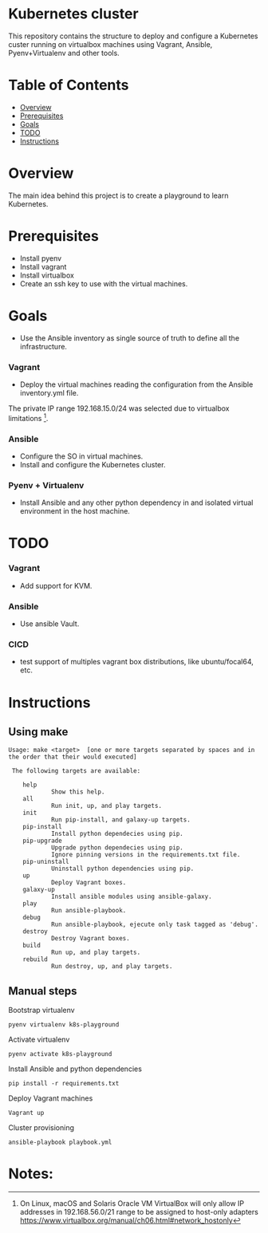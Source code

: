 # Kubernetes cluster


This repository contains the structure to deploy and configure a Kubernetes custer running on virtualbox machines using
Vagrant, Ansible, Pyenv+Virtualenv and other tools.

# Table of Contents

- [Overview](#overview)
- [Prerequisites](#prerequisites)
- [Goals](#Goals)
- [TODO](#todo)
- [Instructions](#Instructions)

# Overview

The main idea behind this project is to create a playground to learn Kubernetes.

# Prerequisites
* Install pyenv
* Install vagrant
* Install virtualbox
* Create an ssh key to use with the virtual machines.

# Goals
* Use the Ansible inventory as single source of truth to define all the infrastructure.

### Vagrant
* Deploy the virtual machines reading the configuration from the Ansible inventory.yml file.

The private IP range 192.168.15.0/24 was selected due to virtualbox limitations [^1].

### Ansible
* Configure the SO in virtual machines.
* Install and configure the Kubernetes cluster.

### Pyenv + Virtualenv
* Install Ansible and any other python dependency in and isolated virtual environment in the host machine.

# TODO

### Vagrant
* Add support for KVM.

### Ansible
* Use ansible Vault.

### CICD
* test support of multiples vagrant box distributions, like ubuntu/focal64, etc.

# Instructions

## Using make

```shell
Usage: make <target>  [one or more targets separated by spaces and in the order that their would executed]

 The following targets are available: 

	help
			Show this help.
	all
			Run init, up, and play targets.
	init
			Run pip-install, and galaxy-up targets.
	pip-install
			Install python dependecies using pip.
	pip-upgrade
			Upgrade python dependecies using pip.
			Ignore pinning versions in the requirements.txt file.
	pip-uninstall
			Uninstall python dependencies using pip.
	up
			Deploy Vagrant boxes.
	galaxy-up
			Install ansible modules using ansible-galaxy.
	play
			Run ansible-playbook.
	debug
			Run ansible-playbook, ejecute only task tagged as 'debug'.
	destroy
			Destroy Vagrant boxes.
	build
			Run up, and play targets.
	rebuild
			Run destroy, up, and play targets.

```

## Manual steps

Bootstrap virtualenv
```shell
pyenv virtualenv k8s-playground
```

Activate virtualenv
```shell
pyenv activate k8s-playground
```

Install Ansible and python dependencies
```shell
pip install -r requirements.txt
```

Deploy Vagrant machines
```shell
Vagrant up
```

Cluster provisioning
```shell
ansible-playbook playbook.yml
```

# Notes:
[^1]: On Linux, macOS and Solaris Oracle VM VirtualBox will only allow IP addresses in 192.168.56.0/21 range to be assigned to host-only adapters https://www.virtualbox.org/manual/ch06.html#network_hostonly
[^2]: In releases older than Debian 12 and Ubuntu 22.04, `/etc/apt/keyrings` does not exist by default. https://wiki.debian.org/DebianRepository/UseThirdParty